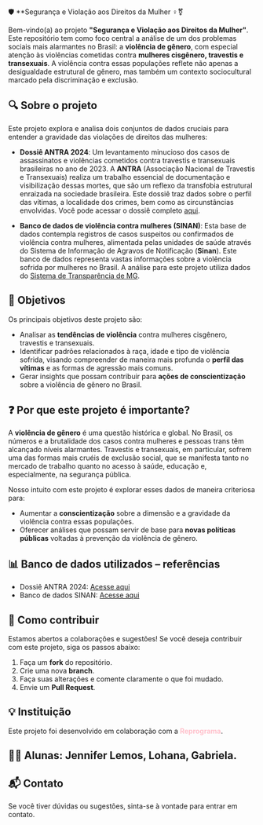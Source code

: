🛡️ **Segurança e Violação aos Direitos da Mulher ♀️⚧️

Bem-vindo(a) ao projeto **"Segurança e Violação aos Direitos da Mulher"**. Este repositório tem como foco central a análise de um dos problemas sociais mais alarmantes no Brasil: a **violência de gênero**, com especial atenção às violências cometidas contra **mulheres cisgênero, travestis e transexuais**. A violência contra essas populações reflete não apenas a desigualdade estrutural de gênero, mas também um contexto sociocultural marcado pela discriminação e exclusão.

## 🔍 **Sobre o projeto**

Este projeto explora e analisa dois conjuntos de dados cruciais para entender a gravidade das violações de direitos das mulheres:

- **Dossiê ANTRA 2024**: Um levantamento minucioso dos casos de assassinatos e violências cometidos contra travestis e transexuais brasileiras no ano de 2023. A **ANTRA** (Associação Nacional de Travestis e Transexuais) realiza um trabalho essencial de documentação e visibilização dessas mortes, que são um reflexo da transfobia estrutural enraizada na sociedade brasileira. Este dossiê traz dados sobre o perfil das vítimas, a localidade dos crimes, bem como as circunstâncias envolvidas. Você pode acessar o dossiê completo [aqui](https://antrabrasil.org/wp-content/uploads/2024/01/dossieantra2024-web.pdf).

- **Banco de dados de violência contra mulheres (SINAN)**: Esta base de dados contempla registros de casos suspeitos ou confirmados de violência contra mulheres, alimentada pelas unidades de saúde através do Sistema de Informação de Agravos de Notificação (**Sinan**). Este banco de dados representa vastas informações sobre a violência sofrida por mulheres no Brasil. A análise para este projeto utiliza dados do [Sistema de Transparência de MG](https://github.com/transparencia-mg/violencia-ses).

## 🎯 **Objetivos**

Os principais objetivos deste projeto são:

- Analisar as **tendências de violência** contra mulheres cisgênero, travestis e transexuais.
- Identificar padrões relacionados à raça, idade e tipo de violência sofrida, visando compreender de maneira mais profunda o **perfil das vítimas** e as formas de agressão mais comuns.
- Gerar insights que possam contribuir para **ações de conscientização** sobre a violência de gênero no Brasil.

## ❓ **Por que este projeto é importante?**

A **violência de gênero** é uma questão histórica e global. No Brasil, os números e a brutalidade dos casos contra mulheres e pessoas trans têm alcançado níveis alarmantes. Travestis e transexuais, em particular, sofrem uma das formas mais cruéis de exclusão social, que se manifesta tanto no mercado de trabalho quanto no acesso à saúde, educação e, especialmente, na segurança pública.

Nosso intuito com este projeto é explorar esses dados de maneira criteriosa para:

- Aumentar a **conscientização** sobre a dimensão e a gravidade da violência contra essas populações.
- Oferecer análises que possam servir de base para **novas políticas públicas** voltadas à prevenção da violência de gênero.

## 📊 **Banco de dados utilizados – referências**

- Dossiê ANTRA 2024: [Acesse aqui](https://antrabrasil.org/wp-content/uploads/2024/01/dossieantra2024-web.pdf)
- Banco de dados SINAN: [Acesse aqui](https://github.com/transparencia-mg/violencia-ses)

## 🤝 **Como contribuir**

Estamos abertos a colaborações e sugestões! Se você deseja contribuir com este projeto, siga os passos abaixo:

1. Faça um **fork** do repositório.
2. Crie uma nova **branch**.
3. Faça suas alterações e comente claramente o que foi mudado.
4. Envie um **Pull Request**.

## 💡 **Instituição**

Este projeto foi desenvolvido em colaboração com a **<span style="color:pink">Reprograma</span>**.

## 👩‍💻 **Alunas**: Jennifer Lemos, Lohana, Gabriela.

## 📬 **Contato**

Se você tiver dúvidas ou sugestões, sinta-se à vontade para entrar em contato.



